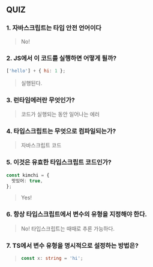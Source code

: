 ## QUIZ

### 1. 자바스크립트는 타입 안전 언어이다

> No!

### 2. JS에서 이 코드를 실행하면 어떻게 될까?

```js
['hello'] + { hi: 1 };
```

> 실행된다.

### 3. 런타임에러란 무엇인가?

> 코드가 실행되는 동안 일어나는 에러

### 4. 타입스크립트는 무엇으로 컴파일되는가?

> 자바스크립트 코드

### 5. 이것은 유효한 타입스크립트 코드인가?

```ts
const kimchi = {
  맛있어: true,
};
```

> Yes!

### 6. 항상 타입스크립트에서 변수의 유형을 지정해야 한다.

> No! 타입스크립트는 때때로 추론 가능하다.

### 7. TS에서 변수 유형을 명시적으로 설정하는 방법은?

> ```ts
> const x: string = 'hi';
> ```

